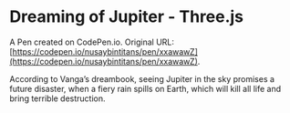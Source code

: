 # Dreaming of Jupiter - Three.js

A Pen created on CodePen.io. Original URL: [https://codepen.io/nusaybintitans/pen/xxawawZ](https://codepen.io/nusaybintitans/pen/xxawawZ).

According to Vanga’s dreambook, seeing Jupiter in the sky promises a future disaster, when a fiery rain spills on Earth, which will kill all life and bring terrible destruction.